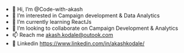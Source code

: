 - 👋 Hi, I’m @Code-with-akash
- 👀 I’m interested in Campaign development & Data Analytics
- 🌱 I’m currently learning ReactJs
- 💞️ I’m looking to collaborate on Campaign Development & Analytics
- 📫 Reach me akash.kodale@outook.com
- 🌱 Linkedin https://www.linkedin.com/in/akashkodale/
